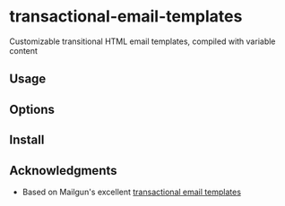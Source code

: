# transactional-email-templates
Customizable transitional HTML email templates, compiled with variable content

## Usage

## Options

## Install

## Acknowledgments
- Based on Mailgun's excellent [transactional email templates][0]


[0]: http://blog.mailgun.com/transactional-html-email-templates/
